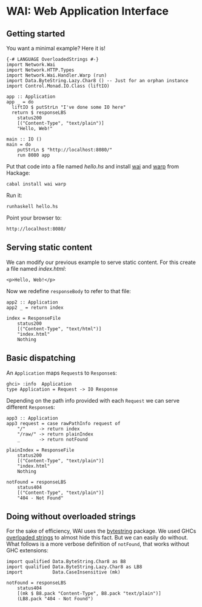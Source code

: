 WAI: Web Application Interface
==============================

Getting started
---------------

You want a minimal example? Here it is!

~~~ {.haskell}
{-# LANGUAGE OverloadedStrings #-}
import Network.Wai
import Network.HTTP.Types
import Network.Wai.Handler.Warp (run)
import Data.ByteString.Lazy.Char8 () -- Just for an orphan instance
import Control.Monad.IO.Class (liftIO)

app :: Application
app _ = do
  liftIO $ putStrLn "I've done some IO here"
  return $ responseLBS
    status200
    [("Content-Type", "text/plain")]
    "Hello, Web!"

main :: IO ()
main = do
    putStrLn $ "http://localhost:8080/"
    run 8080 app
~~~

Put that code into a file named _hello.hs_ and install [wai] and [warp] from Hackage:

    cabal install wai warp

Run it:

    runhaskell hello.hs

Point your browser to:

    http://localhost:8080/


Serving static content
----------------------

We can modify our previous example to serve static content. For this create a file named _index.html_:

    <p>Hello, Web!</p>

Now we redefine `responseBody` to refer to that file:

~~~ {.haskell}
app2 :: Application
app2 _ = return index

index = ResponseFile
    status200
    [("Content-Type", "text/html")]
    "index.html"
    Nothing
~~~


Basic dispatching
-----------------

An `Application` maps `Request`s to `Response`s:

    ghci> :info  Application
    type Application = Request -> IO Response

Depending on the path info provided with each `Request` we can serve different `Response`s:

~~~ {.haskell}
app3 :: Application
app3 request = case rawPathInfo request of
    "/"     -> return index
    "/raw/" -> return plainIndex
    _       -> return notFound

plainIndex = ResponseFile
    status200
    [("Content-Type", "text/plain")]
    "index.html"
    Nothing

notFound = responseLBS
    status404
    [("Content-Type", "text/plain")]
    "404 - Not Found"
~~~


Doing without overloaded strings
--------------------------------

For the sake of efficiency, WAI uses the [bytestring] package.  We used GHCs [overloaded strings] to almost hide this fact. But we can easily do without.  What follows is a more verbose definition of `notFound`, that works without GHC extensions:

~~~ {.haskell .ignore}
import qualified Data.ByteString.Char8 as B8
import qualified Data.ByteString.Lazy.Char8 as LB8
import           Data.CaseInsensitive (mk)

notFound = responseLBS
    status404
    [(mk $ B8.pack "Content-Type", B8.pack "text/plain")]
    (LB8.pack "404 - Not Found")
~~~


 [wai]: http://hackage.haskell.org/package/wai
 [warp]: http://hackage.haskell.org/package/warp
 [overloaded strings]: http://www.haskell.org/ghc/docs/latest/html/users_guide/type-class-extensions.html#overloaded-strings
 [bytestring]: http://hackage.haskell.org/package/bytestring
